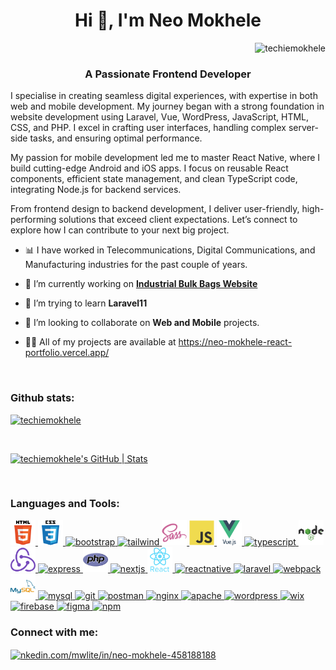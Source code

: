 <h1 align="center">Hi 👋, I'm Neo Mokhele</h1>

<p align="right"> <img src="https://komarev.com/ghpvc/?username=techiemokhele&label=Profile%20views&color=0e75b6&style=flat" alt="techiemokhele" /> </p>

<h3 align="center">A Passionate Frontend Developer</h3>

<p>I specialise in creating seamless digital experiences, with expertise in both web and mobile development. My journey began with a strong foundation in website development using Laravel, Vue, WordPress, JavaScript, HTML, CSS, and PHP. I excel in crafting user interfaces, handling complex server-side tasks, and ensuring optimal performance.</p>

<p>My passion for mobile development led me to master React Native, where I build cutting-edge Android and iOS apps. I focus on reusable React components, efficient state management, and clean TypeScript code, integrating Node.js for backend services.</p>

<p>From frontend design to backend development, I deliver user-friendly, high-performing solutions that exceed client expectations. Let’s connect to explore how I can contribute to your next big project.
</p>

- 📊 I have worked in Telecommunications, Digital Communications, and Manufacturing industries for the past couple of years.

- 🔭 I’m currently working on **[Industrial Bulk Bags Website](https://github.com/techiemokhele/bulk_bags)**

- 🌱 I’m trying to learn **Laravel11**

- 🤝 I’m looking to collaborate on **Web and Mobile** projects.

- 👨‍💻 All of my projects are available at https://neo-mokhele-react-portfolio.vercel.app/

<br>

<h3 align="left">Github stats:</h3>

<p align="left"> 
  <a href="https://github.com/ryo-ma/github-profile-trophy">
    <img src="https://github-profile-trophy.vercel.app/?username=techiemokhele" alt="techiemokhele" />
  </a> 
</p>

<br>

[![techiemokhele's GitHub | Stats](https://stats.quira.sh/techiemokhele/github?theme=dark)](https://quira.sh?utm_source=widgets&utm_campaign=techiemokhele)

<br>

<h3 align="left">Languages and Tools:</h3>
<p align="left"> 
  <a href="https://www.w3.org/html/" target="_blank" rel="noreferrer"> 
    <img src="https://raw.githubusercontent.com/devicons/devicon/master/icons/html5/html5-original-wordmark.svg" alt="html5" width="40" height="40"/> 
  </a> 
  <a href="https://www.w3schools.com/css/" target="_blank" rel="noreferrer"> 
    <img src="https://raw.githubusercontent.com/devicons/devicon/master/icons/css3/css3-original-wordmark.svg" alt="css3" width="40" height="40"/> 
  </a> 
  <a href="https://getbootstrap.com" target="_blank" rel="noreferrer"> 
    <img src="https://brandslogos.com/wp-content/uploads/images/large/bootstrap-logo.png" alt="bootstrap" width="40" height="40"/> 
  </a>
  <a href="https://tailwindcss.com/" target="_blank" rel="noreferrer"> 
    <img src="https://www.vectorlogo.zone/logos/tailwindcss/tailwindcss-icon.svg" alt="tailwind" width="40" height="40"/> 
  </a>
  <a href="https://sass-lang.com" target="_blank" rel="noreferrer"> 
    <img src="https://raw.githubusercontent.com/devicons/devicon/master/icons/sass/sass-original.svg" alt="sass" width="40" height="40"/> 
  </a> 
  <a href="https://www.typescriptlang.org/" target="_blank" rel="noreferrer"> 
    <img src="https://raw.githubusercontent.com/devicons/devicon/master/icons/javascript/javascript-original.svg" alt="javascript" width="40" height="40"/> 
  </a>
  <a href="https://vuejs.org/" target="_blank" rel="noreferrer"> 
    <img src="https://raw.githubusercontent.com/devicons/devicon/master/icons/vuejs/vuejs-original-wordmark.svg" alt="vuejs" width="40" height="40"/> 
  </a>
    <a href="https://vuejs.org/" target="_blank" rel="noreferrer"> 
    <img src="https://w7.pngwing.com/pngs/915/519/png-transparent-typescript-hd-logo-thumbnail.png" alt="typescript" width="40" height="40"/> 
  </a>
  <a href="https://nodejs.org" target="_blank" rel="noreferrer"> 
    <img src="https://raw.githubusercontent.com/devicons/devicon/master/icons/nodejs/nodejs-original-wordmark.svg" alt="nodejs" width="40" height="40"/> 
  </a> 
  <a href="https://redux.js.org" target="_blank" rel="noreferrer"> 
    <img src="https://raw.githubusercontent.com/devicons/devicon/master/icons/redux/redux-original.svg" alt="redux" width="40" height="40"/> 
  </a> 
  <a href="https://expressjs.com" target="_blank" rel="noreferrer"> 
    <img src="https://camo.githubusercontent.com/4c404ee3b9f73190f23c194c889274fdb43314d4d767a786eed8e8a117c8f062/68747470733a2f2f75706c6f61642e77696b696d656469612e6f72672f77696b6970656469612f636f6d6d6f6e732f7468756d622f382f38382f5374617475735f6975636e5f45585f69636f6e2e7376672f34383070782d5374617475735f6975636e5f45585f69636f6e2e7376672e706e67" alt="express" width="40" height="40"/> 
  </a>
  <a href="https://www.php.net" target="_blank" rel="noreferrer"> 
    <img src="https://raw.githubusercontent.com/devicons/devicon/master/icons/php/php-original.svg" alt="php" width="40" height="40"/> 
  </a>  
  <a href="https://nextjs.org/" target="_blank" rel="noreferrer"> 
    <img src="https://miro.medium.com/v2/resize:fit:576/1*yqQpg5pkNNY2NCdcmqVstw.png" alt="nextjs" width="40" height="40"/> 
  </a> 
  <a href="https://reactjs.org/" target="_blank" rel="noreferrer"> 
    <img src="https://raw.githubusercontent.com/devicons/devicon/master/icons/react/react-original-wordmark.svg" alt="react" width="40" height="40"/> 
  </a> 
  <a href="https://reactnative.dev/" target="_blank" rel="noreferrer"> <img src="https://cdn4.iconfinder.com/data/icons/logos-3/600/React.js_logo-512.png" alt="reactnative" width="40" height="40"/> 
  </a> 
  <a href="https://laravel.com/" target="_blank" rel="noreferrer"> 
    <img src="https://upload.wikimedia.org/wikipedia/commons/thumb/9/9a/Laravel.svg/1969px-Laravel.svg.png" alt="laravel" width="40" height="40"/> 
  </a>
  <a href="https://webpack.js.org" target="_blank" rel="noreferrer"> 
    <img src="https://seeklogo.com/images/W/webpack-logo-9E66EE203A-seeklogo.com.png" alt="webpack" width="40" height="40"/> 
  </a>
    <a href="https://www.mysql.com/" target="_blank" rel="noreferrer"> 
    <img src="https://raw.githubusercontent.com/devicons/devicon/master/icons/mysql/mysql-original-wordmark.svg" alt="mysql" width="40" height="40"/> 
  </a> 
    <a href="https://www.mongodb.com" target="_blank" rel="noreferrer"> 
    <img src="https://www.pngall.com/wp-content/uploads/13/Mongodb-PNG-Image-HD.png" alt="mysql" width="40" height="40"/> 
  </a>
  <a href="https://git-scm.com/" target="_blank" rel="noreferrer"> 
    <img src="https://www.vectorlogo.zone/logos/git-scm/git-scm-icon.svg" alt="git" width="40" height="40"/> 
  </a> 
  <a href="https://postman.com" target="_blank" rel="noreferrer"> 
    <img src="https://www.vectorlogo.zone/logos/getpostman/getpostman-icon.svg" alt="postman" width="40" height="40"/> 
  </a>
  <a href="https://www.nginx.com" target="_blank" rel="noreferrer"> 
    <img src="https://linuxscriptshub.com/wp-content/uploads/2017/04/Nginx-Logo.png" alt="nginx" width="40" height="40"/> 
  </a> 
  <a href="https://www.apachefriends.org/" target="_blank" rel="noreferrer"> 
    <img src="https://www.apachefriends.org/images/xampp-logo-ac950edf.svg" alt="apache" width="40" height="40"/> 
  </a>
  <a href="https://wordpress.com/" target="_blank" rel="noreferrer"> 
    <img src="https://static.vecteezy.com/system/resources/previews/020/975/579/original/wordpress-logo-wordpress-icon-transparent-free-png.png" alt="wordpress" width="40" height="40"/> 
  </a>
  <a href="https://www.wix.com/" target="_blank" rel="noreferrer"> 
    <img src="https://cdn.freebiesupply.com/logos/large/2x/wix-logo-png-transparent.png" alt="wix" width="40" height="40"/> 
  </a>
  <a href="https://firebase.google.com/" target="_blank" rel="noreferrer"> 
    <img src="https://www.vectorlogo.zone/logos/firebase/firebase-icon.svg" alt="firebase" width="40" height="40"/> 
  </a>
  <a href="https://www.figma.com/" target="_blank" rel="noreferrer"> 
    <img src="https://www.vectorlogo.zone/logos/figma/figma-icon.svg" alt="figma" width="40" height="40"/> 
  </a>
      <a href="https://www.npmjs.com/" target="_blank" rel="noreferrer"> 
    <img src="https://upload.wikimedia.org/wikipedia/commons/thumb/d/db/Npm-logo.svg/1280px-Npm-logo.svg.png" alt="npm" width="40" height="40"/> 
  </a>
</p>

<h3 align="left">Connect with me:</h3>
<p align="left">
  <a href="https://linkedin.com/in/nkedin.com/mwlite/in/neo-mokhele-458188188" target="blank">
    <img align="center" src="https://raw.githubusercontent.com/rahuldkjain/github-profile-readme-generator/master/src/images/icons/Social/linked-in-alt.svg" alt="nkedin.com/mwlite/in/neo-mokhele-458188188" height="30" width="40" />
  </a>
</p>
